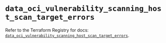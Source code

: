 # `data_oci_vulnerability_scanning_host_scan_target_errors`

Refer to the Terraform Registry for docs: [`data_oci_vulnerability_scanning_host_scan_target_errors`](https://registry.terraform.io/providers/oracle/oci/7.19.0/docs/data-sources/vulnerability_scanning_host_scan_target_errors).
